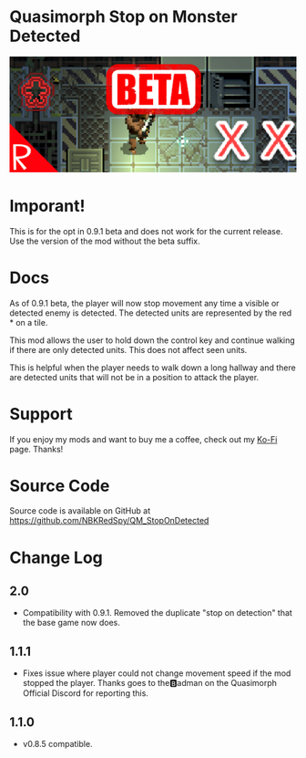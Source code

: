 # Quasimorph Stop on Monster Detected

![Movement path with X's for cancel](media/thumbnail.png)


# Imporant!
This is for the opt in 0.9.1 beta and does not work for the current release.  Use the version of the mod without the beta suffix.


# Docs
As of 0.9.1 beta, the player will now stop movement any time a visible or detected enemy is detected.  The detected units are represented by the red * on a tile.

This mod allows the user to hold down the control key and continue walking if there are only detected units.  This does not affect seen units.

This is helpful when the player needs to walk down a long hallway and there are detected units that will not be in a position to attack the player.  

# Support
If you enjoy my mods and want to buy me a coffee, check out my [Ko-Fi](https://ko-fi.com/nbkredspy71915) page.
Thanks!

# Source Code
Source code is available on GitHub at https://github.com/NBKRedSpy/QM_StopOnDetected

# Change Log
## 2.0
* Compatibility with 0.9.1.  Removed the duplicate "stop on detection" that the base game now does.

## 1.1.1
* Fixes issue where player could not change movement speed if the mod stopped the player.  Thanks goes to the🅱adman on the Quasimorph Official Discord for reporting this.
## 1.1.0
* v0.8.5 compatible.